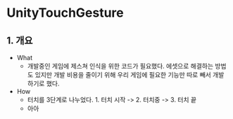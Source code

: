 # UnityTouchGesture

## 1. 개요
 - What
   - 개발중인 게임에 제스쳐 인식을 위한 코드가 필요했다. 에셋으로 해결하는 방법도 있지만 개발 비용을 줄이기 위해 우리 게임에 필요한 기능만 따로 빼서 개발하기로 했다. 
 - How
   - 터치를 3단계로 나누었다. 1. 터치 시작 -> 2. 터치중 -> 3. 터치 끝
   - 아아

